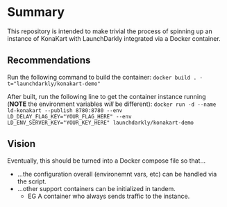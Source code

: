 # Summary
This repository is intended to make trivial the process of spinning up an instance of KonaKart with LaunchDarkly integrated via a Docker container.

## Recommendations
Run the following command to build the container: `docker build . -t="launchdarkly/konakart-demo"`

After built, run the following line to get the container instance running (**NOTE** the environment variables *will* be different): `docker run -d --name ld-konakart --publish 8780:8780 --env LD_DELAY_FLAG_KEY="YOUR_FLAG_HERE" --env LD_ENV_SERVER_KEY="YOUR_KEY_HERE" launchdarkly/konakart-demo`

## Vision
Eventually, this should be turned into a Docker compose file so that...
* ...the configuration overall (environemnt vars, etc) can be handled via the script.
* ...other support containers can be initialized in tandem.
    * EG A container who always sends traffic to the instance.